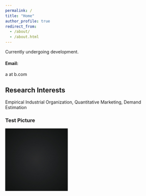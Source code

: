 ```yaml
---
permalink: /
title: "Home"
author_profile: true
redirect_from: 
  - /about/
  - /about.html
---
```


Currently undergoing development. <br>
#### Email:
a at b.com

Research Interests
------
Empirical Industrial Organization, Quantitative Marketing, Demand Estimation

### Test Picture
![Test](/images/temp.jpg)
